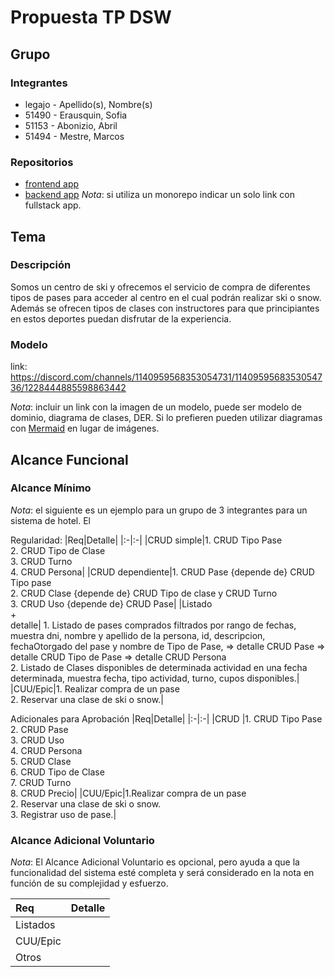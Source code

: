 # Propuesta TP DSW

## Grupo
### Integrantes
* legajo - Apellido(s), Nombre(s)
* 51490  - Erausquin, Sofia
* 51153  - Abonizio, Abril
* 51494  - Mestre, Marcos

### Repositorios
* [frontend app](http://hyperlinkToGihubOrGitlab)
* [backend app](http://hyperlinkToGihubOrGitlab)
*Nota*: si utiliza un monorepo indicar un solo link con fullstack app.

## Tema
### Descripción
Somos un centro de ski y ofrecemos el servicio de compra de diferentes tipos de pases para acceder al centro en el cual podrán realizar ski o snow. Además se ofrecen tipos de clases con instructores para que principiantes en estos deportes puedan disfrutar de la experiencia.  


### Modelo
link:
https://discord.com/channels/1140959568353054731/1140959568353054736/1228444885598863442


*Nota*: incluir un link con la imagen de un modelo, puede ser modelo de dominio, diagrama de clases, DER. Si lo prefieren pueden utilizar diagramas con [Mermaid](https://mermaid.js.org) en lugar de imágenes.

## Alcance Funcional 

### Alcance Mínimo

*Nota*: el siguiente es un ejemplo para un grupo de 3 integrantes para un sistema de hotel. El 

Regularidad:
|Req|Detalle|
|:-|:-|
|CRUD simple|1. CRUD Tipo Pase<br>2. CRUD Tipo de Clase<br>3. CRUD Turno <br>4. CRUD Persona|
|CRUD dependiente|1. CRUD Pase {depende de} CRUD Tipo pase<br>2. CRUD Clase {depende de} CRUD Tipo de clase y CRUD Turno<br>3. CRUD Uso {depende de} CRUD Pase|
|Listado<br>+<br>detalle| 1. Listado de pases comprados filtrados por rango de fechas, muestra dni, nombre y apellido de la persona, id, descripcion, fechaOtorgado del pase y nombre de Tipo de Pase, => detalle CRUD Pase => detalle CRUD Tipo de Pase => detalle CRUD Persona<br> 2. Listado de Clases disponibles de determinada actividad en una fecha determinada, muestra fecha, tipo actividad, turno, cupos disponibles.|
|CUU/Epic|1. Realizar compra de un pase<br>2. Reservar una clase de ski o snow.|


Adicionales para Aprobación
|Req|Detalle|
|:-|:-|
|CRUD |1. CRUD Tipo Pase<br>2. CRUD Pase<br>3. CRUD Uso<br>4. CRUD Persona<br>5. CRUD Clase<br>6. CRUD Tipo de Clase<br>7. CRUD Turno<br>8. CRUD Precio|
|CUU/Epic|1.Realizar compra de un pase<br>2.  Reservar una clase de ski o snow.<br>3. Registrar uso de pase.|


### Alcance Adicional Voluntario

*Nota*: El Alcance Adicional Voluntario es opcional, pero ayuda a que la funcionalidad del sistema esté completa y será considerado en la nota en función de su complejidad y esfuerzo.

|Req|Detalle|
|:-|:-|
|Listados ||
|CUU/Epic||
|Otros||

